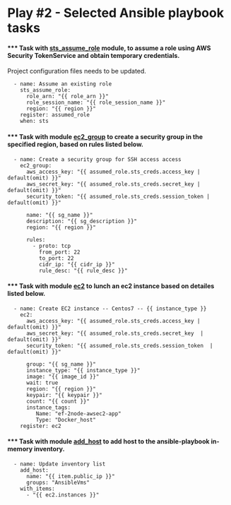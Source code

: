 # Play #2 - Selected Ansible playbook tasks


#### *** Task with [sts_assume_role](https://docs.ansible.com/ansible/latest/modules/sts_assume_role_module.html) module, to assume a role using AWS Security TokenService and obtain temporary credentials.
Project configuration files needs to be updated.
``` 
  - name: Assume an existing role
    sts_assume_role:
      role_arn: "{{ role_arn }}"
      role_session_name: "{{ role_session_name }}"
      region: "{{ region }}"
    register: assumed_role
    when: sts

```

#### *** Task with module [ec2_group](https://docs.ansible.com/ansible/latest/modules/ec2_group_module.html) to create a security group in the specified region, based on rules listed below.
```
  - name: Create a security group for SSH access access
    ec2_group:
      aws_access_key: "{{ assumed_role.sts_creds.access_key | default(omit) }}"
      aws_secret_key: "{{ assumed_role.sts_creds.secret_key | default(omit) }}"
      security_token: "{{ assumed_role.sts_creds.session_token | default(omit) }}"

      name: "{{ sg_name }}"
      description: "{{ sg_description }}"
      region: "{{ region }}"

      rules:
        - proto: tcp
          from_port: 22
          to_port: 22
          cidr_ip: "{{ cidr_ip }}"
          rule_desc: "{{ rule_desc }}"

```

#### *** Task with module [ec2](https://docs.ansible.com/ansible/latest/modules/ec2_module.html) to lunch an ec2 instance based on detailes listed below. 
```
  - name: Create EC2 instance -- Centos7 -- {{ instance_type }}
    ec2:
      aws_access_key: "{{ assumed_role.sts_creds.access_key | default(omit) }}"
      aws_secret_key: "{{ assumed_role.sts_creds.secret_key  | default(omit) }}"
      security_token: "{{ assumed_role.sts_creds.session_token  | default(omit) }}"

      group: "{{ sg_name }}"
      instance_type: "{{ instance_type }}"
      image: "{{ image_id }}"
      wait: true
      region: "{{ region }}"
      keypair: "{{ keypair }}"
      count: "{{ count }}"
      instance_tags:
         Name: "ef-2node-awsec2-app"
         Type: "Docker_host"
    register: ec2
```

#### *** Task with module [add_host](https://docs.ansible.com/ansible/latest/modules/add_host_module.html) to add host to the ansible-playbook in-memory inventory.  
```
  - name: Update inventory list
    add_host:
      name: "{{ item.public_ip }}"
      groups: "AnsibleVms"
    with_items:
      - "{{ ec2.instances }}"
```

